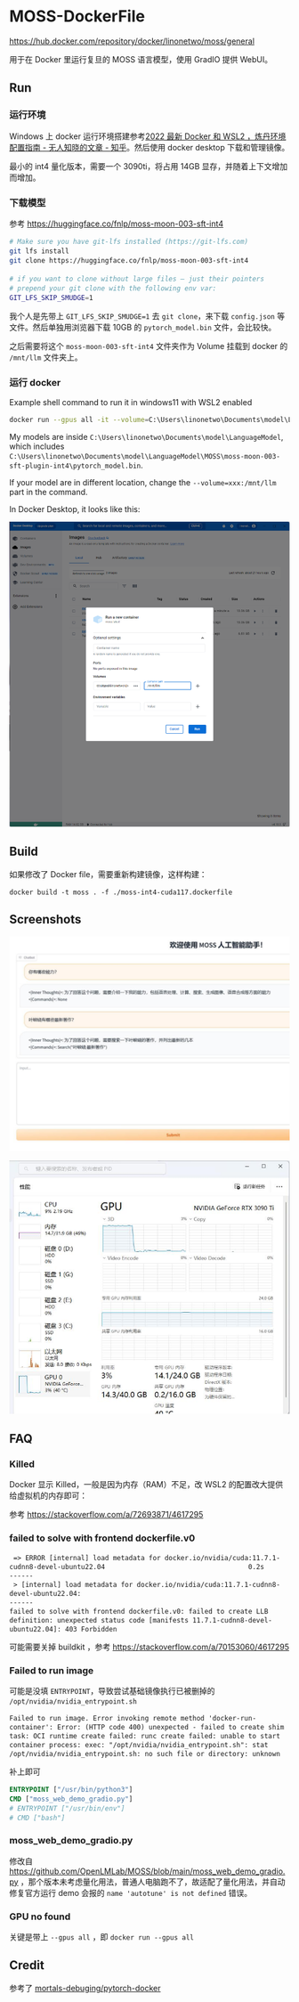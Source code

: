 # MOSS-DockerFile

https://hub.docker.com/repository/docker/linonetwo/moss/general

用于在 Docker 里运行复旦的 MOSS 语言模型，使用 GradIO 提供 WebUI。

## Run

### 运行环境

Windows 上 docker 运行环境搭建参考[2022 最新 Docker 和 WSL2 ，炼丹环境配置指南 - 无人知晓的文章 - 知乎](https://zhuanlan.zhihu.com/p/543280130)。然后使用 docker desktop 下载和管理镜像。

最小的 int4 量化版本，需要一个 3090ti，将占用 14GB 显存，并随着上下文增加而增加。

### 下载模型

参考 https://huggingface.co/fnlp/moss-moon-003-sft-int4

```sh
# Make sure you have git-lfs installed (https://git-lfs.com)
git lfs install
git clone https://huggingface.co/fnlp/moss-moon-003-sft-int4

# if you want to clone without large files – just their pointers
# prepend your git clone with the following env var:
GIT_LFS_SKIP_SMUDGE=1
```

我个人是先带上 `GIT_LFS_SKIP_SMUDGE=1` 去 `git clone`，来下载 `config.json` 等文件。然后单独用浏览器下载 10GB 的 `pytorch_model.bin` 文件，会比较快。

之后需要将这个 `moss-moon-003-sft-int4` 文件夹作为 Volume 挂载到 docker 的 `/mnt/llm` 文件夹上。

### 运行 docker

Example shell command to run it in windows11 with WSL2 enabled

```sh
docker run --gpus all -it --volume=C:\Users\linonetwo\Documents\model\LanguageModel:/mnt/llm -d moss:latest
```

My models are inside `C:\Users\linonetwo\Documents\model\LanguageModel`, which includes `C:\Users\linonetwo\Documents\model\LanguageModel\MOSS\moss-moon-003-sft-plugin-int4\pytorch_model.bin`.

If your model are in different location, change the `--volume=xxx:/mnt/llm` part in the command.

In Docker Desktop, it looks like this:

![llm-volume](images\llm-volume.png)

## Build

如果修改了 Docker file，需要重新构建镜像，这样构建：

```shell
docker build -t moss . -f ./moss-int4-cuda117.dockerfile
```

## Screenshots

![images/webui-demo.jpg](./images/webui-demo.jpg)

![images/resource-usage.jpg](./images/resource-usage.jpg)

## FAQ

### Killed

Docker 显示 Killed，一般是因为内存（RAM）不足，改 WSL2 的配置改大提供给虚拟机的内存即可：

参考 https://stackoverflow.com/a/72693871/4617295

### failed to solve with frontend dockerfile.v0

```log
 => ERROR [internal] load metadata for docker.io/nvidia/cuda:11.7.1-cudnn8-devel-ubuntu22.04                                    0.2s
------
 > [internal] load metadata for docker.io/nvidia/cuda:11.7.1-cudnn8-devel-ubuntu22.04:
------
failed to solve with frontend dockerfile.v0: failed to create LLB definition: unexpected status code [manifests 11.7.1-cudnn8-devel-ubuntu22.04]: 403 Forbidden
```

可能需要关掉 buildkit ，参考 https://stackoverflow.com/a/70153060/4617295

### Failed to run image

可能是没填 `ENTRYPOINT`，导致尝试基础镜像执行已被删掉的 `/opt/nvidia/nvidia_entrypoint.sh`

```log
Failed to run image. Error invoking remote method 'docker-run-container': Error: (HTTP code 400) unexpected - failed to create shim task: OCI runtime create failed: runc create failed: unable to start container process: exec: "/opt/nvidia/nvidia_entrypoint.sh": stat /opt/nvidia/nvidia_entrypoint.sh: no such file or directory: unknown
```

补上即可

```dockerfile
ENTRYPOINT ["/usr/bin/python3"]
CMD ["moss_web_demo_gradio.py"]
# ENTRYPOINT ["/usr/bin/env"]
# CMD ["bash"]
```

### moss_web_demo_gradio.py

修改自 https://github.com/OpenLMLab/MOSS/blob/main/moss_web_demo_gradio.py ，那个版本未考虑量化用法，普通人电脑跑不了，故适配了量化用法，并自动修复官方运行 demo 会报的 `name 'autotune' is not defined` 错误。

### GPU no found

关键是带上 `--gpus all` ，即 `docker run --gpus all`

## Credit

参考了 [mortals-debuging/pytorch-docker](https://github.com/mortals-debuging/pytorch-docker)
